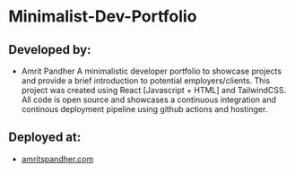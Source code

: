 # Minimalist-Dev-Portfolio
## Developed by:
- Amrit Pandher
A minimalistic developer portfolio to showcase projects and provide a brief introduction to potential employers/clients. This project was created using React [Javascript + HTML] and TailwindCSS. All code is open source and showcases a continuous integration and continous deployment pipeline using github actions and hostinger.
## Deployed at:
- [amritspandher.com](https://amritspandher.com/)
